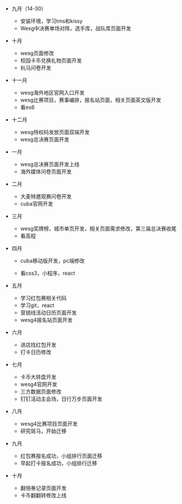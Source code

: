 - 九月（14-30）

  - 安装环境，学习tms和kissy
  - Wesg中决赛单场对阵，选手库，战队库页面开发

- 十月

  - wesg页面修改
  - 校园卡币兑换礼物页面开发
  - 杭马问卷开发

- 十一月

  - wesg海外地区官网入口开发
  - wesg比赛项目，赛事编排，报名站页面，相关页面英文版开发
  - 看es6

- 十二月

  - wesg特权码发放页面双端开发
  - wesg总决赛页面开发

- 一月

  - wesg总决赛页面开发上线
  - 海外媒体问卷页面开发

- 二月

  - 大麦特邀观赛问卷开发
  - cuba官网开发

- 三月

  - wesg奖牌榜，城市单页开发，相关页面需求修改，第三届总决赛收尾
  - 看高程

- 四月

  - cuba移动版开发，pc端修改

  - 看css3，小程序，react

- 五月

  - 学习红包赛相关代码
  - 学习git，react
  - 营销线活动日历页面开发
  - wesg4报名站页面开发

- 六月

  - 进店找红包开发
  - 打卡日历修改

- 七月

  - 卡币大转盘开发
  - wesg4官网开发
  - 三方数据页面修改
  - 钉钉活动主会场，日行万步页面开发

- 八月

  - wesg4比赛项目页面开发
  - 研究斑马，开始迁移

- 九月

  - 红包赛报名成功，小组排行页面迁移
  - 早起打卡报名成功，小组排行迁移

- 十月

  - 翻倍券记录页面开发
  - 卡币翻翻转修改上线
